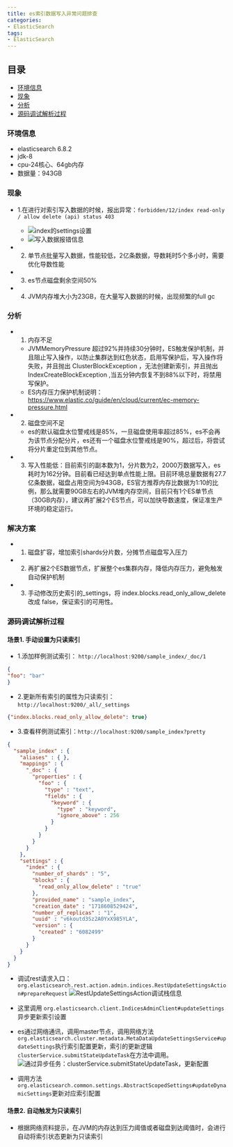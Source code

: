 ```yaml
---
title: es索引数据写入异常问题排查
categories: 
- ElasticSearch
tags:
- ElasticSearch
---
```


## 目录

- [环境信息](#环境信息)
- [现象](#现象)
- [分析](#分析)
- [源码调试解析过程](#源码调试解析过程)

### 环境信息

- elasticsearch 6.8.2
- jdk-8
- cpu-24核心、64gb内存
- 数据量：943GB

### 现象

- 1.在进行对索引写入数据的时候，报出异常：`forbidden/12/index read-only / allow delete (api) status 403`
  - ![index的settings设置](image/013.jpg)
  - ![写入数据报错信息](image/014.png)

- 2. 单节点批量写入数据，性能较低，2亿条数据，导数耗时5个多小时，需要优化导数性能
- 3. es节点磁盘剩余空间50%
- 4. JVM内存堆大小为23GB，在大量写入数据的时候，出现频繁的full gc

### 分析

- 1. 内存不足
  - JVMMemoryPressure 超过92%并持续30分钟时，ES触发保护机制，并且阻止写入操作，以防止集群达到红色状态，启用写保护后，写入操作将失败，并且抛出 ClusterBlockException ，无法创建新索引，并且抛出 IndexCreateBlockException ,当五分钟内恢复不到88%以下时，将禁用写保护。
  - ES内存压力保护机制说明：https://www.elastic.co/guide/en/cloud/current/ec-memory-pressure.html

- 2. 磁盘空间不足
  - es的默认磁盘水位警戒线是85%，一旦磁盘使用率超过85%，es不会再为该节点分配分片，es还有一个磁盘水位警戒线是90%，超过后，将尝试将分片重定位到其他节点。

- 3. 写入性能低：目前索引的副本数为1，分片数为2，2000万数据写入，es耗时为162分钟。目前看已经达到单点性能上限。目前环境总量数据有27.7亿条数据，磁盘占用空间为943GB，ES官方推荐内存比数据为1:10的比例，那么就需要90GB左右的JVM堆内存空间，目前只有1个ES单节点（30GB内存），建议再扩展2个ES节点，可以加快导数速度，保证准生产环境的稳定运行。

### 解决方案

- 1. 磁盘扩容，增加索引shards分片数，分摊节点磁盘写入压力
- 2. 再扩展2个ES数据节点，扩展整个es集群内存，降低内存压力，避免触发自动保护机制
- 3. 手动修改历史索引的_settings，将 index.blocks.read_only_allow_delete 改成 false，保证索引的可用性。

### 源码调试解析过程

#### 场景1. 手动设置为只读索引

- 1.添加样例测试索引： `http://localhost:9200/sample_index/_doc/1`

```json
{
"foo": "bar"
}
```

- 2.更新所有索引的属性为只读索引：`http://localhost:9200/_all/_settings`

```json
{"index.blocks.read_only_allow_delete": true}
```

- 3.查看样例测试索引：`http://localhost:9200/sample_index?pretty`

```json
{
  "sample_index" : {
    "aliases" : { },
    "mappings" : {
      "_doc" : {
        "properties" : {
          "foo" : {
            "type" : "text",
            "fields" : {
              "keyword" : {
                "type" : "keyword",
                "ignore_above" : 256
              }
            }
          }
        }
      }
    },
    "settings" : {
      "index" : {
        "number_of_shards" : "5",
        "blocks" : {
          "read_only_allow_delete" : "true"
        },
        "provided_name" : "sample_index",
        "creation_date" : "1718608529424",
        "number_of_replicas" : "1",
        "uuid" : "v6koutd3Sz2A0YxX985YLA",
        "version" : {
          "created" : "6082499"
        }
      }
    }
  }
}
```

- 调试rest请求入口：`org.elasticsearch.rest.action.admin.indices.RestUpdateSettingsAction#prepareRequest`
![RestUpdateSettingsAction调试栈信息](image/15.png)
- 这里调用 `org.elasticsearch.client.IndicesAdminClient#updateSettings` 异步更新索引设置

- es通过网络通讯，调用master节点，调用网络方法`org.elasticsearch.cluster.metadata.MetaDataUpdateSettingsService#updateSettings`执行索引配置更新，索引的更新逻辑`clusterService.submitStateUpdateTask`在方法中调用。
![通过异步任务：clusterService.submitStateUpdateTask，更新配置](image/16.png)

- 调用方法`org.elasticsearch.common.settings.AbstractScopedSettings#updateDynamicSettings`更新对应索引配置

#### 场景2. 自动触发为只读索引

- 根据网络资料提示，在JVM的内存达到压力阈值或者磁盘到达阈值时，会进行自动将索引状态更新为只读索引
